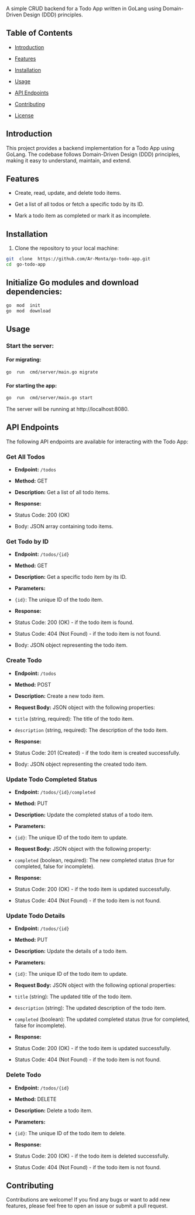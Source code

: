 A simple CRUD backend for a Todo App written in GoLang using Domain-Driven Design (DDD) principles.

  

## Table of Contents

- [Introduction](#introduction)

- [Features](#features)

- [Installation](#installation)

- [Usage](#usage)

- [API Endpoints](#api-endpoints)

- [Contributing](#contributing)

- [License](#license)

  

## Introduction

  

This project provides a backend implementation for a Todo App using GoLang. The codebase follows Domain-Driven Design (DDD) principles, making it easy to understand, maintain, and extend.

  

## Features

  

- Create, read, update, and delete todo items.

- Get a list of all todos or fetch a specific todo by its ID.

- Mark a todo item as completed or mark it as incomplete.

  

## Installation

  

1. Clone the repository to your local machine:

  

```bash
git  clone  https://github.com/Ar-Monta/go-todo-app.git
cd  go-todo-app
```

## Initialize Go modules and download dependencies:

```bash
go  mod  init
go  mod  download
```

## Usage

### Start the server:

#### For migrating:
```bash
go  run  cmd/server/main.go migrate
```

#### For starting the app:
```bash
go  run  cmd/server/main.go start
```

The server will be running at http://localhost:8080.

  

## API Endpoints

  

The following API endpoints are available for interacting with the Todo App:

  

### Get All Todos

  

-  **Endpoint:**  `/todos`

-  **Method:** GET

-  **Description:** Get a list of all todo items.

-  **Response:**

- Status Code: 200 (OK)

- Body: JSON array containing todo items.

  

### Get Todo by ID

  

-  **Endpoint:**  `/todos/{id}`

-  **Method:** GET

-  **Description:** Get a specific todo item by its ID.

-  **Parameters:**

-  `{id}`: The unique ID of the todo item.

-  **Response:**

- Status Code: 200 (OK) - if the todo item is found.

- Status Code: 404 (Not Found) - if the todo item is not found.

- Body: JSON object representing the todo item.

  

### Create Todo

  

-  **Endpoint:**  `/todos`

-  **Method:** POST

-  **Description:** Create a new todo item.

-  **Request Body:** JSON object with the following properties:

-  `title` (string, required): The title of the todo item.

-  `description` (string, required): The description of the todo item.

-  **Response:**

- Status Code: 201 (Created) - if the todo item is created successfully.

- Body: JSON object representing the created todo item.

  

### Update Todo Completed Status

  

-  **Endpoint:**  `/todos/{id}/completed`

-  **Method:** PUT

-  **Description:** Update the completed status of a todo item.

-  **Parameters:**

-  `{id}`: The unique ID of the todo item to update.

-  **Request Body:** JSON object with the following property:

-  `completed` (boolean, required): The new completed status (true for completed, false for incomplete).

-  **Response:**

- Status Code: 200 (OK) - if the todo item is updated successfully.

- Status Code: 404 (Not Found) - if the todo item is not found.

  

### Update Todo Details

  

-  **Endpoint:**  `/todos/{id}`

-  **Method:** PUT

-  **Description:** Update the details of a todo item.

-  **Parameters:**

-  `{id}`: The unique ID of the todo item to update.

-  **Request Body:** JSON object with the following optional properties:

-  `title` (string): The updated title of the todo item.

-  `description` (string): The updated description of the todo item.

-  `completed` (boolean): The updated completed status (true for completed, false for incomplete).

-  **Response:**

- Status Code: 200 (OK) - if the todo item is updated successfully.

- Status Code: 404 (Not Found) - if the todo item is not found.

  

### Delete Todo

  

-  **Endpoint:**  `/todos/{id}`

-  **Method:** DELETE

-  **Description:** Delete a todo item.

-  **Parameters:**

-  `{id}`: The unique ID of the todo item to delete.

-  **Response:**

- Status Code: 200 (OK) - if the todo item is deleted successfully.

- Status Code: 404 (Not Found) - if the todo item is not found.

  

## Contributing

Contributions are welcome! If you find any bugs or want to add new features, please feel free to open an issue or submit a pull request.